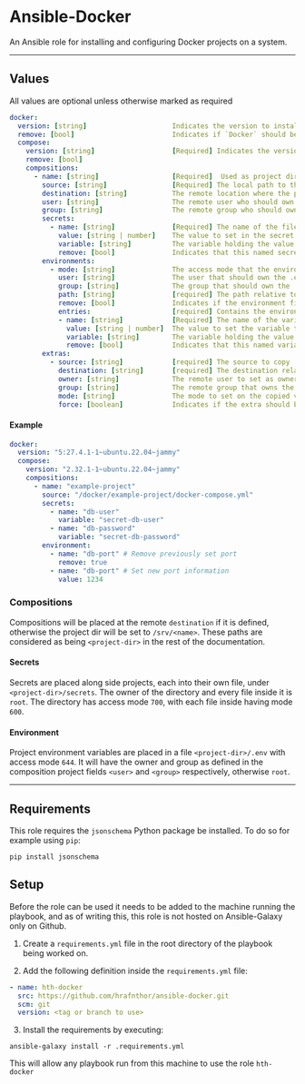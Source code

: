 # Ansible-Docker
An Ansible role for installing and configuring Docker projects on a system.

---

## Values

All values are optional unless otherwise marked as required

```yaml
docker:
  version: [string]                     Indicates the version to install. If empty, latest will be used. Can be set to 'latest' for the latest version.
  remove: [bool]                        Indicates if `Docker` should be remove from the system. Default false.
  compose:
    version: [string]                   [Required] Indicates the version of `Docker Compose` to install. Can be set to 'latest' for the latest version.
    remove: [bool]
    compositions:
      - name: [string]                  [Required]	Used as project directory name if `destination` is not found.
        source: [string]                [Required] The local path to the `Docker Compose` project.
        destination: [string]           The remote location where the project directory should be.
        user: [string]                  The remote user who should own the project directory, else `root`.
        group: [string]                 The remote group who should own the project directory, else `root`.
        secrets:
          - name: [string]              [Required] The name of the file containing the secret at `<project-dir>/secrets/name`.
            value: [string | number]    The value to set in the secret file. Mutually exlusive with `variable`.
            variable: [string]          The variable holding the value to set in the secret file. Mutually exlusive with `value`.
            remove: [bool]              Indicates that this named secret should be removed.
        environments:
          - mode: [string]              The access mode that the environment file will be given. Defaults to '0644'
            user: [string]              The user that should own the .env file. If not set defaults to the composition user. If they are not set, defaults to root.
            group: [string]             The group that should own the .env file. If not set defaults to the composition group. If they are not set, defaults to root.
            path: [string]              [required] The path relative to the source directory where the .env file should be created.
            remove: [bool]              Indicates if the environment file at the given path should be removed. If true, no file will be created. Defaults to false.
            entries:                    [required] Contains the environment variable entries to place in the .env file.
            - name: [string]            [Required] The name of the variable.
              value: [string | number]  The value to set the variable to. Mutually exlusive with `variable`.
              variable: [string]        The variable holding the value to set the env variable to. Mutually exlusive with `value`.
              remove: [bool]            Indicates that this named variable should be removed.
        extras:
          - source: [string]            [required] The source to copy
            destination: [string]       [required] The destination relative to [composition.destination] to copy to
            owner: [string]             The remote user to set as owner of the copied values. Defaults to `root`
            group: [string]             The remote group that owns the copied values. Defaults to `root`
            mode: [string]              The mode to set on the copied values. Defaults to `0755`
            force: [boolean]            Indicates if the extra should be forcefully copied. Defaults to false.
```

#### Example

```yaml
docker:
  version: "5:27.4.1-1~ubuntu.22.04~jammy"
  compose:
    version: "2.32.1-1~ubuntu.22.04~jammy"
    compositions:
      - name: "example-project"
        source: "/docker/example-project/docker-compose.yml"
        secrets:
          - name: "db-user"
            variable: "secret-db-user"
          - name: "db-password"
            variable: "secret-db-password"
        environment:
          - name: "db-port" # Remove previously set port
            remove: true
          - name: "db-port" # Set new port information
            value: 1234
```

### Compositions

Compositions will be placed at the remote `destination` if it is defined, otherwise the project dir will be set to `/srv/<name>`. These paths are considered as being `<project-dir>` in the rest of the documentation.

#### Secrets

Secrets are placed along side projects, each into their own file, under `<project-dir>/secrets`. The owner of the directory and every file inside it is `root`. The directory has access mode `700`, with each file inside having mode `600`.

#### Environment

Project environment variables are placed in a file `<project-dir>/.env` with access mode `644`. It will have the owner and group as defined in the composition project fields `<user>` and `<group>` respectively, otherwise `root`.

---

## Requirements

This role requires the `jsonschema` Python package be installed. To do so for example using `pip`:

```shell
pip install jsonschema
```

## Setup

Before the role can be used it needs to be added to the machine running the playbook, and as of writing this, this role is not hosted on Ansible-Galaxy only on Github.

1. Create a `requirements.yml` file in the root directory of the playbook being worked on.

2. Add the following definition inside the `requirements.yml` file:

```yml
- name: hth-docker
  src: https://github.com/hrafnthor/ansible-docker.git
  scm: git
  version: <tag or branch to use>
```

3. Install the requirements by executing:

```shell
ansible-galaxy install -r .requirements.yml
```

This will allow any playbook run from this machine to use the role `hth-docker`
